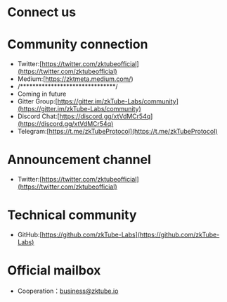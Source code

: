 # Connect us

# Community connection

- Twitter:[https://twitter.com/zktubeofficial](https://twitter.com/zktubeofficial)  
- Medium:[https://zktmeta.medium.com/)
- /*******************************/
-  Coming in future
- Gitter Group:[https://gitter.im/zkTube-Labs/community](https://gitter.im/zkTube-Labs/community)  
- Discord Chat:[https://discord.gg/xtVdMCr54q](https://discord.gg/xtVdMCr54q)  
- Telegram:[https://t.me/zkTubeProtocol](https://t.me/zkTubeProtocol)  


# Announcement channel

- Twitter:[https://twitter.com/zktubeofficial](https://twitter.com/zktubeofficial)  

# Technical community

- GitHub:[https://github.com/zkTube-Labs](https://github.com/zkTube-Labs)

# Official mailbox

- Cooperation：business@zktube.io
